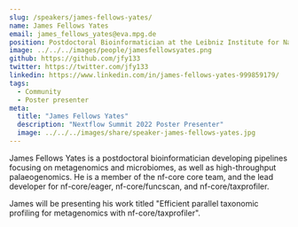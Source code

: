 ```yaml
---
slug: /speakers/james-fellows-yates/
name: James Fellows Yates
email: james_fellows_yates@eva.mpg.de
position: Postdoctoral Bioinformatician at the Leibniz Institute for Natural Product Research and Infection Biology and Max Planck Institute for Evolutionary Anthropology
image: ../../../images/people/jamesfellowsyates.png
github: https://github.com/jfy133
twitter: https://twitter.com/jfy133
linkedin: https://www.linkedin.com/in/james-fellows-yates-999859179/
tags:
  - Community
  - Poster presenter
meta:
  title: "James Fellows Yates"
  description: "Nextflow Summit 2022 Poster Presenter"
  image: ../../../images/share/speaker-james-fellows-yates.jpg
---
```

James Fellows Yates is a postdoctoral bioinformatician developing pipelines focusing on metagenomics and microbiomes, as well as high-throughput palaeogenomics. He is a member of the nf-core core team, and the lead developer for nf-core/eager, nf-core/funcscan, and nf-core/taxprofiler.

James will be presenting his work titled "Efficient parallel taxonomic profiling for metagenomics with nf-core/taxprofiler".
